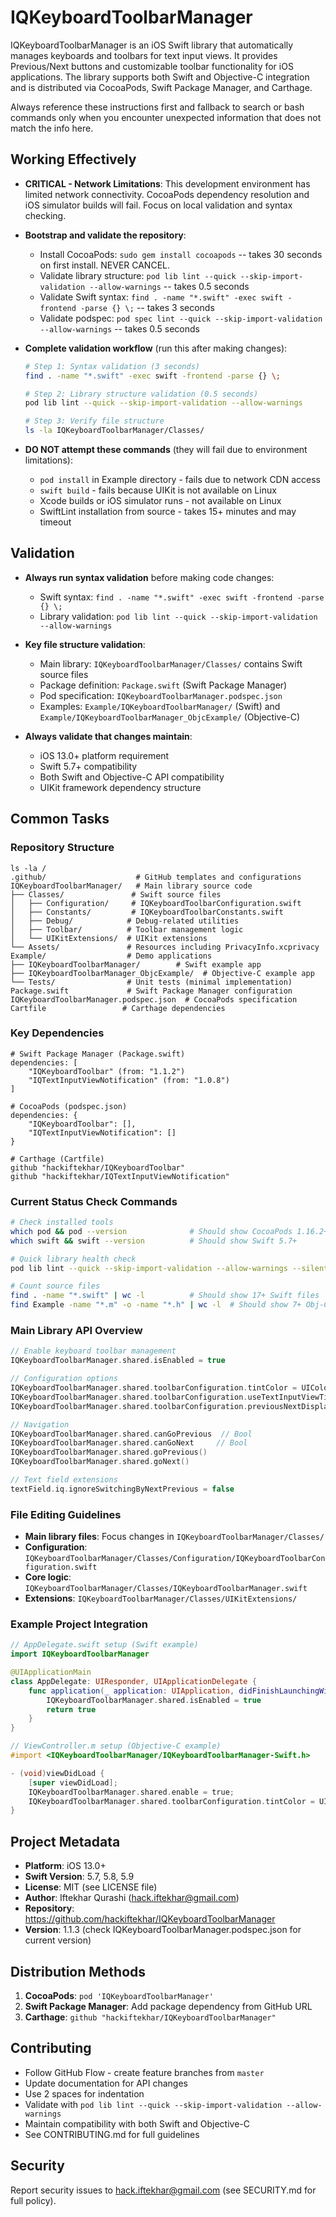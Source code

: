 # IQKeyboardToolbarManager

IQKeyboardToolbarManager is an iOS Swift library that automatically manages keyboards and toolbars for text input views. It provides Previous/Next buttons and customizable toolbar functionality for iOS applications. The library supports both Swift and Objective-C integration and is distributed via CocoaPods, Swift Package Manager, and Carthage.

Always reference these instructions first and fallback to search or bash commands only when you encounter unexpected information that does not match the info here.

## Working Effectively

- **CRITICAL - Network Limitations**: This development environment has limited network connectivity. CocoaPods dependency resolution and iOS simulator builds will fail. Focus on local validation and syntax checking.

- **Bootstrap and validate the repository**:
  - Install CocoaPods: `sudo gem install cocoapods` -- takes 30 seconds on first install. NEVER CANCEL.
  - Validate library structure: `pod lib lint --quick --skip-import-validation --allow-warnings` -- takes 0.5 seconds
  - Validate Swift syntax: `find . -name "*.swift" -exec swift -frontend -parse {} \;` -- takes 3 seconds  
  - Validate podspec: `pod spec lint --quick --skip-import-validation --allow-warnings` -- takes 0.5 seconds

- **Complete validation workflow** (run this after making changes):
  ```bash
  # Step 1: Syntax validation (3 seconds)
  find . -name "*.swift" -exec swift -frontend -parse {} \;
  
  # Step 2: Library structure validation (0.5 seconds)  
  pod lib lint --quick --skip-import-validation --allow-warnings
  
  # Step 3: Verify file structure
  ls -la IQKeyboardToolbarManager/Classes/
  ```

- **DO NOT attempt these commands** (they will fail due to environment limitations):
  - `pod install` in Example directory - fails due to network CDN access
  - `swift build` - fails because UIKit is not available on Linux  
  - Xcode builds or iOS simulator runs - not available on Linux
  - SwiftLint installation from source - takes 15+ minutes and may timeout

## Validation

- **Always run syntax validation** before making code changes:
  - Swift syntax: `find . -name "*.swift" -exec swift -frontend -parse {} \;`
  - Library validation: `pod lib lint --quick --skip-import-validation --allow-warnings`

- **Key file structure validation**:
  - Main library: `IQKeyboardToolbarManager/Classes/` contains Swift source files
  - Package definition: `Package.swift` (Swift Package Manager)
  - Pod specification: `IQKeyboardToolbarManager.podspec.json` 
  - Examples: `Example/IQKeyboardToolbarManager/` (Swift) and `Example/IQKeyboardToolbarManager_ObjcExample/` (Objective-C)

- **Always validate that changes maintain**:
  - iOS 13.0+ platform requirement
  - Swift 5.7+ compatibility  
  - Both Swift and Objective-C API compatibility
  - UIKit framework dependency structure

## Common Tasks

### Repository Structure
```
ls -la /
.github/                    # GitHub templates and configurations
IQKeyboardToolbarManager/   # Main library source code
├── Classes/               # Swift source files
│   ├── Configuration/     # IQKeyboardToolbarConfiguration.swift
│   ├── Constants/         # IQKeyboardToolbarConstants.swift
│   ├── Debug/            # Debug-related utilities
│   ├── Toolbar/          # Toolbar management logic
│   └── UIKitExtensions/  # UIKit extensions
└── Assets/               # Resources including PrivacyInfo.xcprivacy
Example/                  # Demo applications
├── IQKeyboardToolbarManager/        # Swift example app
├── IQKeyboardToolbarManager_ObjcExample/  # Objective-C example app  
└── Tests/                # Unit tests (minimal implementation)
Package.swift             # Swift Package Manager configuration
IQKeyboardToolbarManager.podspec.json  # CocoaPods specification
Cartfile                 # Carthage dependencies
```

### Key Dependencies
```
# Swift Package Manager (Package.swift)
dependencies: [
    "IQKeyboardToolbar" (from: "1.1.2")
    "IQTextInputViewNotification" (from: "1.0.8")
]

# CocoaPods (podspec.json) 
dependencies: {
    "IQKeyboardToolbar": [],
    "IQTextInputViewNotification": []
}

# Carthage (Cartfile)
github "hackiftekhar/IQKeyboardToolbar"
github "hackiftekhar/IQTextInputViewNotification"
```

### Current Status Check Commands
```bash
# Check installed tools
which pod && pod --version              # Should show CocoaPods 1.16.2+
which swift && swift --version          # Should show Swift 5.7+

# Quick library health check  
pod lib lint --quick --skip-import-validation --allow-warnings --silent

# Count source files
find . -name "*.swift" | wc -l          # Should show 17+ Swift files
find Example -name "*.m" -o -name "*.h" | wc -l  # Should show 7+ Obj-C files
```

### Main Library API Overview
```swift
// Enable keyboard toolbar management
IQKeyboardToolbarManager.shared.isEnabled = true

// Configuration options
IQKeyboardToolbarManager.shared.toolbarConfiguration.tintColor = UIColor.systemGreen
IQKeyboardToolbarManager.shared.toolbarConfiguration.useTextInputViewTintColor = true
IQKeyboardToolbarManager.shared.toolbarConfiguration.previousNextDisplayMode = .alwaysShow

// Navigation
IQKeyboardToolbarManager.shared.canGoPrevious  // Bool
IQKeyboardToolbarManager.shared.canGoNext     // Bool
IQKeyboardToolbarManager.shared.goPrevious()
IQKeyboardToolbarManager.shared.goNext()

// Text field extensions
textField.iq.ignoreSwitchingByNextPrevious = false
```

### File Editing Guidelines

- **Main library files**: Focus changes in `IQKeyboardToolbarManager/Classes/`
- **Configuration**: `IQKeyboardToolbarManager/Classes/Configuration/IQKeyboardToolbarConfiguration.swift`
- **Core logic**: `IQKeyboardToolbarManager/Classes/IQKeyboardToolbarManager.swift`
- **Extensions**: `IQKeyboardToolbarManager/Classes/UIKitExtensions/`

### Example Project Integration
```swift
// AppDelegate.swift setup (Swift example)
import IQKeyboardToolbarManager

@UIApplicationMain
class AppDelegate: UIResponder, UIApplicationDelegate {
    func application(_ application: UIApplication, didFinishLaunchingWithOptions launchOptions: [UIApplication.LaunchOptionsKey: Any]?) -> Bool {
        IQKeyboardToolbarManager.shared.isEnabled = true
        return true
    }
}
```

```objective-c
// ViewController.m setup (Objective-C example)
#import <IQKeyboardToolbarManager/IQKeyboardToolbarManager-Swift.h>

- (void)viewDidLoad {
    [super viewDidLoad];
    IQKeyboardToolbarManager.shared.enable = true;
    IQKeyboardToolbarManager.shared.toolbarConfiguration.tintColor = UIColor.systemPinkColor;
}
```

## Project Metadata

- **Platform**: iOS 13.0+
- **Swift Version**: 5.7, 5.8, 5.9
- **License**: MIT (see LICENSE file)
- **Author**: Iftekhar Qurashi (hack.iftekhar@gmail.com)
- **Repository**: https://github.com/hackiftekhar/IQKeyboardToolbarManager
- **Version**: 1.1.3 (check IQKeyboardToolbarManager.podspec.json for current version)

## Distribution Methods

1. **CocoaPods**: `pod 'IQKeyboardToolbarManager'`
2. **Swift Package Manager**: Add package dependency from GitHub URL
3. **Carthage**: `github "hackiftekhar/IQKeyboardToolbarManager"`

## Contributing

- Follow GitHub Flow - create feature branches from `master`
- Update documentation for API changes  
- Use 2 spaces for indentation
- Validate with `pod lib lint --quick --skip-import-validation --allow-warnings`
- Maintain compatibility with both Swift and Objective-C
- See CONTRIBUTING.md for full guidelines

## Security

Report security issues to hack.iftekhar@gmail.com (see SECURITY.md for full policy).